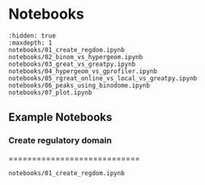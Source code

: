 # Notebooks

```{toctree}
:hidden: true
:maxdepth: 1
notebooks/01_create_regdom.ipynb
notebooks/02_binom_vs_hypergeom.ipynb
notebooks/03_great_vs_greatpy.ipynb
notebooks/04_hypergeom_vs_gprofiler.ipynb
notebooks/05_rgreat_online_vs_local_vs_greatpy.ipynb
notebooks/06_peaks_using_binodome.ipynb
notebooks/07_plot.ipynb
```
## Example Notebooks
### Create regulatory domain
============================
```{include} 
notebooks/01_create_regdom.ipynb
```
```{}

